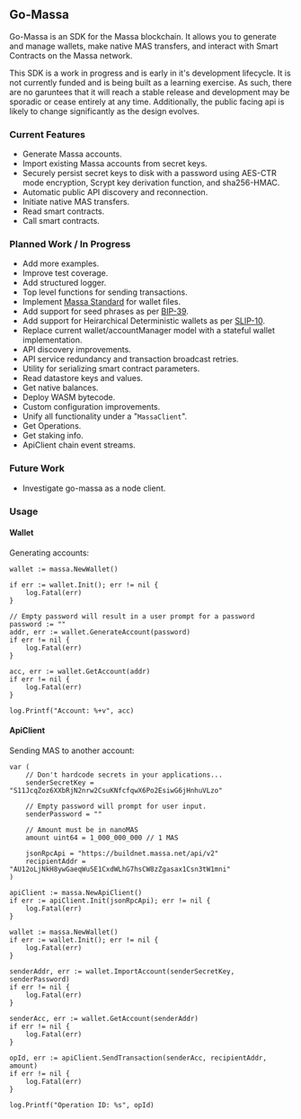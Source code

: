 ## Go-Massa ##

Go-Massa is an SDK for the Massa blockchain. It allows you to generate and manage wallets, make native MAS transfers, and interact with Smart Contracts on the Massa network.

This SDK is a work in progress and is early in it's development lifecycle. It is not currently funded and is being built as a learning exercise. As such, there are no garuntees that it will reach a stable release and development may be sporadic or cease entirely at any time. Additionally, the public facing api is likely to change significantly as the design evolves.

### Current Features ###
- Generate Massa accounts.
- Import existing Massa accounts from secret keys.
- Securely persist secret keys to disk with a password using AES-CTR mode encryption, Scrypt key derivation function, and sha256-HMAC.
- Automatic public API discovery and reconnection.
- Initiate native MAS transfers.
- Read smart contracts.
- Call smart contracts.


### Planned Work / In Progress ###
- Add more examples.
- Improve test coverage.
- Add structured logger.
- Top level functions for sending transactions.
- Implement [Massa Standard](https://github.com/massalabs/massa-standards/blob/main/wallet/file-format.md) for wallet files.
- Add support for seed phrases as per [BIP-39](https://github.com/bitcoin/bips/blob/master/bip-0039.mediawiki).
- Add support for Heirarchical Deterministic wallets as per [SLIP-10](https://github.com/satoshilabs/slips/blob/master/slip-0010.md).
- Replace current wallet/accountManager model with a stateful wallet implementation.
- API discovery improvements.
- API service redundancy and transaction broadcast retries.
- Utility for serializing smart contract parameters.
- Read datastore keys and values.
- Get native balances.
- Deploy WASM bytecode.
- Custom configuration improvements.
- Unify all functionality under a "`MassaClient`".
- Get Operations.
- Get staking info.
- ApiClient chain event streams.

### Future Work ###
- Investigate go-massa as a node client.


### Usage ###

#### Wallet ####

Generating accounts:
```
wallet := massa.NewWallet()

if err := wallet.Init(); err != nil {
    log.Fatal(err)
}

// Empty password will result in a user prompt for a password
password := ""
addr, err := wallet.GenerateAccount(password)
if err != nil {
    log.Fatal(err)
}

acc, err := wallet.GetAccount(addr)
if err != nil {
    log.Fatal(err)
}

log.Printf("Account: %+v", acc)
```

#### ApiClient ####

Sending MAS to another account:
```
var (
    // Don't hardcode secrets in your applications...
    senderSecretKey = "S11JcqZoz6XXbRjN2nrw2CsuKNfcfqwX6Po2EsiwG6jHnhuVLzo"

    // Empty password will prompt for user input.
    senderPassword = ""

    // Amount must be in nanoMAS
    amount uint64 = 1_000_000_000 // 1 MAS

    jsonRpcApi = "https://buildnet.massa.net/api/v2"
    recipientAddr = "AU12oLjNkH8ywGaeqWuSE1CxdWLhG7hsCW8zZgasax1Csn3tW1mni"
)

apiClient := massa.NewApiClient()
if err := apiClient.Init(jsonRpcApi); err != nil {
    log.Fatal(err)
}

wallet := massa.NewWallet()
if err := wallet.Init(); err != nil {
    log.Fatal(err)
}

senderAddr, err := wallet.ImportAccount(senderSecretKey, senderPassword)
if err != nil {
    log.Fatal(err)
}

senderAcc, err := wallet.GetAccount(senderAddr)
if err != nil {
    log.Fatal(err)
}

opId, err := apiClient.SendTransaction(senderAcc, recipientAddr, amount)
if err != nil {
    log.Fatal(err)
}

log.Printf("Operation ID: %s", opId)
```